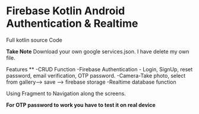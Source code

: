 # Firebase Kotlin Android Authentication & Realtime 
Full kotlin source Code

**Take Note**
Download your own google services.json. 
I have delete my own file.

Features ** 
-CRUD Function
-Firebase Authentication - Login, SignUp, reset password, email verification, OTP password.
-Camera-Take photo, select from gallery--> save --> firebase storage
-Realtime database function

Using Fragment to Navigation along the screens.

**For OTP password to work you have to test it on real device**
